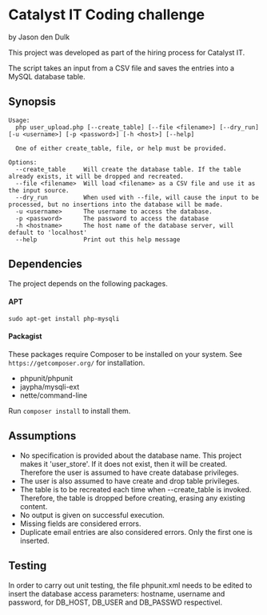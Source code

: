 # Catalyst IT Coding challenge

by Jason den Dulk

This project was developed as part of the hiring process for Catalyst IT.

The script takes an input from a CSV file and saves the entries into a MySQL database
table.

## Synopsis
```
Usage:
  php user_upload.php [--create_table] [--file <filename>] [--dry_run] [-u <username>] [-p <password>] [-h <host>] [--help]

  One of either create_table, file, or help must be provided.

Options:
  --create_table     Will create the database table. If the table already exists, it will be dropped and recreated.
  --file <filename>  Will load <filename> as a CSV file and use it as the input source.
  --dry_run          When used with --file, will cause the input to be processed, but no insertions into the database will be made.
  -u <username>      The username to access the database.
  -p <password>      The password to access the database
  -h <hostname>      The host name of the database server, will default to 'localhost'
  --help             Print out this help message
```

## Dependencies

The project depends on the following packages.

#### APT
`sudo apt-get install php-mysqli`

#### Packagist

These packages require Composer to be installed on your system. See 
`https://getcomposer.org/` for installation.

- phpunit/phpunit
- jaypha/mysqli-ext
- nette/command-line

Run `composer install` to install them.

## Assumptions

- No specification is provided about the database name. This project makes it 'user_store'. If it does not exist, then it will be created. Therefore the user is assumed to have create database
privileges.
- The user is also assumed to have create and drop table privileges.
- The table is to be recreated each time when --create_table is invoked. Therefore,
the table is dropped before creating, erasing any existing content.
- No output is given on successful execution.
- Missing fields are considered errors.
- Duplicate email entries are also considered errors. Only the first one is inserted.


## Testing

In order to carry out unit testing, the file phpunit.xml needs to be edited to insert
the database access parameters: hostname, username and password, for DB_HOST, DB_USER
and DB_PASSWD respectivel.

